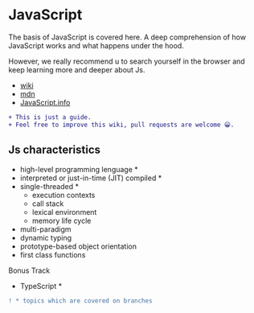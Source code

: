 # JavaScript

The basis of JavaScript is covered here. A deep comprehension of how JavaScript works and what happens under the hood.

However, we really recommend u to search yourself in the browser and keep learning more and deeper about Js.

- [wiki](https://en.wikipedia.org/wiki/JavaScript)
- [mdn](https://developer.mozilla.org/en-US/docs/Web/JavaScript)
- [JavaScript.info](https://JavaScript.info/intro)

```diff
+ This is just a guide.
+ Feel free to improve this wiki, pull requests are welcome 😀.
```

## Js characteristics

- high-level programming lenguage \*
- interpreted or just-in-time (JIT) compiled \*
- single-threaded \*
  - execution contexts
  - call stack
  - lexical environment
  - memory life cycle
- multi-paradigm
- dynamic typing
- prototype-based object orientation
- first class functions

Bonus Track

- TypeScript \*

```diff
! * topics which are covered on branches
```

